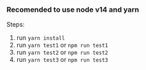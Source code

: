 ### Recomended to use node v14 and yarn
Steps:
1. run `yarn install`
2. run `yarn test1` or `npm run test1`
3. run `yarn test2` or `npm run test2`
4. run `yarn test3` or `npm run test3`